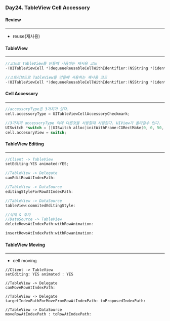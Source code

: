 ### Day24. TableView Cell Accessory 
#### Review
***
 - reuse(재사용)
#### TableView
***
```objective-c
//코드로 TableView를 만들때 사용하는 재사용 코드
-(UITableViewCell *)dequeueReusableCellWithIdentifier:(NSString *)identifier;

//스토리보드로 TableView를 만들때 사용하는 재사용 코드
-(UITableViewCell *)dequeueReusableCellWithIdentifier:(NSString *)identifier forIndexPath:(NSIndexPath *)indexPath
```

#### Cell Accessory
***
```objective-c
//accessoryType은 3가지가 있다.
cell.accessoryType = UITableViewCellAccessoryCheckmark;

//3가지의 accessoryType 외에 다른것을 사용할때 사용한다. UIView가 올라갈수 있다.
UISwitch *switch = [[UISwitch alloc]initWithFrame:CGRectMake(0, 0, 50, 40)];
cell.accesoryView = switch;
```

#### TableView Editing
***
```objective-c
//Client -> TableView
setEditing:YES animated:YES;

//TableView -> Delegate
canEditRowAtIndexPath:

//TableView -> DataSource
editingStyleForRowAtIndexPath:

//TableView -> DataSource
tableView:commitedEditingStyle:

//삭제 & 추가
//DataSource -> TableView
deleteRowsAtIndexPath:withRowAnimation:

insertRowsAtIndexPath:withRowanimation:
```

#### TableView Moving
***
 - cell moving
```objecitve-c
//Client -> TableView
setEditing: YES animated : YES

//TableView -> Delegate
canMoveRowAtIndexPath:

//TableView -> Delegate
targetIndexPathForMoveFromRowAtIndexPath: toProposedIndexPath:

//TableView -> DataSource
moveRowAtIndexPath : toRowAtIndexPath:
```
